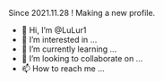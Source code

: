 Since 2021.11.28 !
Making a new profile.

- 👋 Hi, I’m @LuLur1
- 👀 I’m interested in ...
- 🌱 I’m currently learning ...
- 💞️ I’m looking to collaborate on ...
- 📫 How to reach me ...
